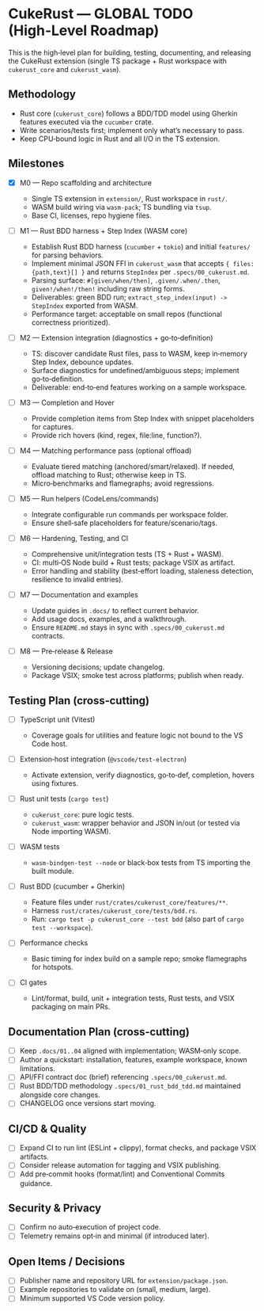 # CukeRust — GLOBAL TODO (High‑Level Roadmap)

This is the high‑level plan for building, testing, documenting, and releasing the CukeRust extension (single TS package + Rust workspace with `cukerust_core` and `cukerust_wasm`).

## Methodology

- Rust core (`cukerust_core`) follows a BDD/TDD model using Gherkin features executed via the `cucumber` crate.
- Write scenarios/tests first; implement only what’s necessary to pass.
- Keep CPU‑bound logic in Rust and all I/O in the TS extension.

## Milestones

- [x] M0 — Repo scaffolding and architecture
  - Single TS extension in `extension/`, Rust workspace in `rust/`.
  - WASM build wiring via `wasm-pack`; TS bundling via `tsup`.
  - Base CI, licenses, repo hygiene files.

- [ ] M1 — Rust BDD harness + Step Index (WASM core)
  - Establish Rust BDD harness (`cucumber` + `tokio`) and initial `features/` for parsing behaviors.
  - Implement minimal JSON FFI in `cukerust_wasm` that accepts `{ files: {path,text}[] }` and returns `StepIndex` per `.specs/00_cukerust.md`.
  - Parsing surface: `#[given/when/then]`, `.given/.when/.then`, `given!/when!/then!` including raw string forms.
  - Deliverables: green BDD run; `extract_step_index(input) -> StepIndex` exported from WASM.
  - Performance target: acceptable on small repos (functional correctness prioritized).

- [ ] M2 — Extension integration (diagnostics + go‑to‑definition)
  - TS: discover candidate Rust files, pass to WASM, keep in‑memory Step Index, debounce updates.
  - Surface diagnostics for undefined/ambiguous steps; implement go‑to‑definition.
  - Deliverable: end‑to‑end features working on a sample workspace.

- [ ] M3 — Completion and Hover
  - Provide completion items from Step Index with snippet placeholders for captures.
  - Provide rich hovers (kind, regex, file:line, function?).

- [ ] M4 — Matching performance pass (optional offload)
  - Evaluate tiered matching (anchored/smart/relaxed). If needed, offload matching to Rust; otherwise keep in TS.
  - Micro‑benchmarks and flamegraphs; avoid regressions.

- [ ] M5 — Run helpers (CodeLens/commands)
  - Integrate configurable run commands per workspace folder.
  - Ensure shell‑safe placeholders for feature/scenario/tags.

- [ ] M6 — Hardening, Testing, and CI
  - Comprehensive unit/integration tests (TS + Rust + WASM).
  - CI: multi‑OS Node build + Rust tests; package VSIX as artifact.
  - Error handling and stability (best‑effort loading, staleness detection, resilience to invalid entries).

- [ ] M7 — Documentation and examples
  - Update guides in `.docs/` to reflect current behavior.
  - Add usage docs, examples, and a walkthrough.
  - Ensure `README.md` stays in sync with `.specs/00_cukerust.md` contracts.

- [ ] M8 — Pre‑release & Release
  - Versioning decisions; update changelog.
  - Package VSIX; smoke test across platforms; publish when ready.

## Testing Plan (cross‑cutting)

- [ ] TypeScript unit (Vitest)
  - Coverage goals for utilities and feature logic not bound to the VS Code host.

- [ ] Extension‑host integration (`@vscode/test-electron`)
  - Activate extension, verify diagnostics, go‑to‑def, completion, hovers using fixtures.

- [ ] Rust unit tests (`cargo test`)
  - `cukerust_core`: pure logic tests.
  - `cukerust_wasm`: wrapper behavior and JSON in/out (or tested via Node importing WASM).

- [ ] WASM tests
  - `wasm-bindgen-test --node` or black‑box tests from TS importing the built module.

- [ ] Rust BDD (cucumber + Gherkin)
  - Feature files under `rust/crates/cukerust_core/features/**`.
  - Harness `rust/crates/cukerust_core/tests/bdd.rs`.
  - Run: `cargo test -p cukerust_core --test bdd` (also part of `cargo test --workspace`).

- [ ] Performance checks
  - Basic timing for index build on a sample repo; smoke flamegraphs for hotspots.

- [ ] CI gates
  - Lint/format, build, unit + integration tests, Rust tests, and VSIX packaging on main PRs.

## Documentation Plan (cross‑cutting)

- [ ] Keep `.docs/01..04` aligned with implementation; WASM‑only scope.
- [ ] Author a quickstart: installation, features, example workspace, known limitations.
- [ ] API/FFI contract doc (brief) referencing `.specs/00_cukerust.md`.
- [ ] Rust BDD/TDD methodology `.specs/01_rust_bdd_tdd.md` maintained alongside core changes.
- [ ] CHANGELOG once versions start moving.

## CI/CD & Quality

- [ ] Expand CI to run lint (ESLint + clippy), format checks, and package VSIX artifacts.
- [ ] Consider release automation for tagging and VSIX publishing.
- [ ] Add pre‑commit hooks (format/lint) and Conventional Commits guidance.

## Security & Privacy

- [ ] Confirm no auto‑execution of project code.
- [ ] Telemetry remains opt‑in and minimal (if introduced later).

## Open Items / Decisions

- [ ] Publisher name and repository URL for `extension/package.json`.
- [ ] Example repositories to validate on (small, medium, large).
- [ ] Minimum supported VS Code version policy.
